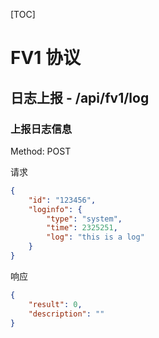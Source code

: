 [TOC]

# FV1 协议

## 日志上报 - /api/fv1/log

### 上报日志信息

Method: POST

请求
```json
{
    "id": "123456",
    "loginfo": {
        "type": "system",
        "time": 2325251,
        "log": "this is a log"
    }
}
```

响应
```json
{
    "result": 0,
    "description": ""
}
```

